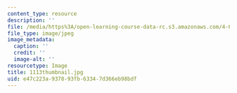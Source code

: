 ```yaml
---
content_type: resource
description: ''
file: /media/https%3A/open-learning-course-data-rc.s3.amazonaws.com/4-614-religious-architecture-and-islamic-cultures-fall-2002/e47c223a937893fb63347d366eb98bdf_1113thumbnail.jpg
file_type: image/jpeg
image_metadata:
  caption: ''
  credit: ''
  image-alt: ''
resourcetype: Image
title: 1113thumbnail.jpg
uid: e47c223a-9378-93fb-6334-7d366eb98bdf
---
```

